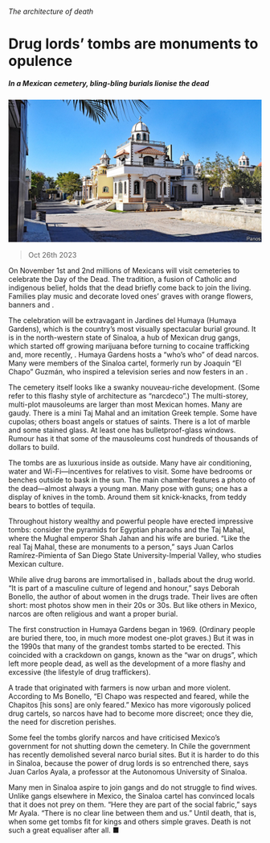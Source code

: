###### The architecture of death

# Drug lords’ tombs are monuments to opulence 

##### In a Mexican cemetery, bling-bling burials lionise the dead 

![image](images/20231028_CUP003.jpg) 

> Oct 26th 2023 

On November 1st and 2nd millions of Mexicans will visit cemeteries to celebrate the Day of the Dead. The tradition, a fusion of Catholic and indigenous belief, holds that the dead briefly come back to join the living. Families play music and decorate loved ones’ graves with orange  flowers, banners and . 

The celebration will be extravagant in Jardines del Humaya (Humaya Gardens), which is the country’s most visually spectacular burial ground. It is in the north-western state of Sinaloa, a hub of Mexican drug gangs, which started off growing marijuana before turning to cocaine trafficking and, more recently, . Humaya Gardens hosts a “who’s who” of dead narcos. Many were members of the Sinaloa cartel, formerly run by Joaquín “El Chapo” Guzmán, who inspired a television series and now festers in an .

The cemetery itself looks like a swanky nouveau-riche development. (Some refer to this flashy style of architecture as “narcdeco”.) The multi-storey, multi-plot mausoleums are larger than most Mexican homes. Many are gaudy. There is a mini Taj Mahal and an imitation Greek temple. Some have cupolas; others boast angels or statues of saints. There is a lot of marble and some stained glass. At least one has bulletproof-glass windows. Rumour has it that some of the mausoleums cost hundreds of thousands of dollars to build. 

The tombs are as luxurious inside as outside. Many have air conditioning, water and Wi-Fi—incentives for relatives to visit. Some have bedrooms or benches outside to bask in the sun. The main chamber features a photo of the dead—almost always a young man. Many pose with guns; one has a display of knives in the tomb. Around them sit knick-knacks, from teddy bears to bottles of tequila. 

Throughout history wealthy and powerful people have erected impressive tombs: consider the pyramids for Egyptian pharaohs and the Taj Mahal, where the Mughal emperor Shah Jahan and his wife are buried. “Like the real Taj Mahal, these are monuments to a person,” says Juan Carlos Ramírez-Pimienta of San Diego State University-Imperial Valley, who studies Mexican culture.

While alive drug barons are immortalised in , ballads about the drug world. “It is part of a masculine culture of legend and honour,” says Deborah Bonello, the author of  about women in the drugs trade. Their lives are often short: most photos show men in their 20s or 30s. But like others in Mexico, narcos are often religious and want a proper burial. 

The first construction in Humaya Gardens began in 1969. (Ordinary people are buried there, too, in much more modest one-plot graves.) But it was in the 1990s that many of the grandest tombs started to be erected. This coincided with a crackdown on gangs, known as the “war on drugs”, which left more people dead, as well as the development of a more flashy and excessive (the lifestyle of drug traffickers). 

A trade that originated with farmers is now urban and more violent. According to Ms Bonello, “El Chapo was respected and feared, while the Chapitos [his sons] are only feared.”  Mexico has more vigorously policed drug cartels, so narcos have had to become more discreet; once they die, the need for discretion perishes. 

Some feel the tombs glorify narcos and have criticised Mexico’s government for not shutting down the cemetery. In Chile the government has recently demolished several narco burial sites. But it is harder to do this in Sinaloa, because the power of drug lords is so entrenched there, says Juan Carlos Ayala, a professor at the Autonomous University of Sinaloa. 

Many men in Sinaloa aspire to join gangs and do not struggle to find wives. Unlike gangs elsewhere in Mexico, the Sinaloa cartel has convinced locals that it does not prey on them. “Here they are part of the social fabric,” says Mr Ayala. “There is no clear line between them and us.” Until death, that is, when some get tombs fit for kings and others simple graves. Death is not such a great equaliser after all. ■


